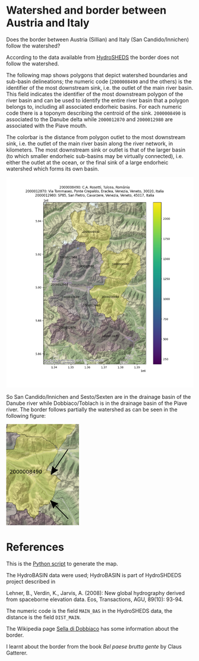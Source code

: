 # Watershed and border between Austria and Italy
Does the border between Austria (Sillian) and Italy (San Candido/Innichen) follow the watershed?

According to the data available from [HydroSHEDS](https://www.hydrosheds.org/) the border does not follow the watershed.

The following map shows polygons that depict watershed boundaries and sub-basin delineations; the numeric code (`2000008490` and the others) is the identifier of the most downstream sink, i.e. the outlet of the main river basin.
This field indicates the identifier of the most downstream polygon of the river basin and can be used to identify the entire river basin that a polygon belongs to, including all associated endorheic basins. For each numeric code there is a toponym describing the centroid of the sink.
`2000008490` is associated to the Danube delta while `2000012870` and `2000012980` are associated with the Piave mouth.

The colorbar is the distance from polygon outlet to the most downstream sink, i.e. the outlet of the
main river basin along the river network, in kilometers. The most downstream sink
or outlet is that of the larger basin (to which smaller endorheic sub-basins may be
virtually connected), i.e. either the outlet at the ocean, or the final sink of a large
endorheic watershed which forms its own basin.

![Drainage basins between Austria and Italy](austria_italy_drainage_basins.png)

So San Candido/Innichen and Sesto/Sexten are in the drainage basin of the Danube river while Dobbiaco/Toblach is in the drainage basin of the Piave river.
The border follows  partially the watershed as can be seen in the following figure:

![Border details](border_details.png)

# References
This is the [Python script](confine.py) to generate the map.

The HydroBASIN data were used; HydroBASIN is part of HydroSHDEDS project described in

Lehner, B., Verdin, K., Jarvis, A. (2008): New global hydrography derived from spaceborne elevation data. Eos, Transactions, AGU, 89(10): 93-94.

The numeric code is the field `MAIN_BAS` in the HydroSHEDS data, the distance is the field `DIST_MAIN`.

The Wikipedia page [Sella di Dobbiaco](https://it.wikipedia.org/wiki/Sella_di_Dobbiaco) has some information about the border.

I learnt about the border from the book *Bel paese brutta gente* by Claus Gatterer.

